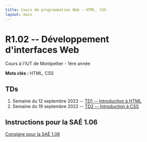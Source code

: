```yaml
---
title: Cours de programmation Web - HTML, CSS
layout: main
---
```


# R1.02 -- Développement d'interfaces Web
Cours à l'IUT de Montpellier - 1ère année

**Mots clés :** HTML, CSS

## TDs

1. Semaine du 12 septembre 2022 -- [TD1 -- Introduction à HTML](tutorials/tutorial1.html)
1. Semaine du 19 septembre 2022 -- [TD2 -- Introduction à CSS ](tutorials/tutorial2.html)
<!--1. Semaine du 26 septembre 2022 -- [TD 3 -- CSS Avancés 1/2](tutorials/tutorial3.html)
1. Semaine du 3 octobre 2022 -- [TD 4 -- CSS Avancés 2/2](tutorials/tutorial4.html) et presentation site SAE 1.05
1. Semaine du 10 octobre 2022 -- [ Fin TD 4 -- CSS Avancés 2/2](tutorials/tutorial4.html) 
1. Semaine du 17 octobre 2022 -- [TD 5 -- Les Formulaires](tutorials/tutorial5.html) et travail sur SAE 1.05\\
23 octobre rendu SAE 1.05
1. Semaine du 24 octobre 2022 -- Entamer [TD 6 -- Responsive Design](tutorials/tutorial6.html)
1. Semaine du 7 novembre 2022 -- Finir le [TD 6 -- Responsive Design](tutorials/tutorial6.html) et presentation site de la SAE 1.06
1. Semaine du 14 novembre 2022 -- Seance de travail sur la  SAE 1.06
1. Semaine du 5 decembre 2022 -- Séance d'évaluation des sites de la SAE 1.06-->
<!--## Compléments optionnels-->
 
<!--1. [Coder des colonnes responsive à la Bootstrap](assets/tut5-complement.html)-->

## Instructions pour la SAÉ 1.06
[Consigne pour la SAÉ 1.06](SAE.html)

<!--[Instructions du projet](projet.html)-->

<!-- ## Joomla -->

<!-- Semaine du 18 janvier -- [TD sur l'installation et la prise en main de Joomla](assets/TDJoomla.pdf) -->

